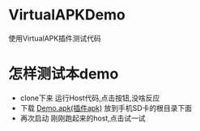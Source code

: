 # VirtualAPKDemo
使用VirtualAPK插件测试代码
# 怎样测试本demo
- clone下来 运行Host代码,点击按钮,没啥反应
- 下载 <a href="https://github.com/niezhiyang/StudyDemo/raw/master/VirtualAPKDemo/Demo.apk?raw=true" download="Demo.apk">Demo.apk(插件apk)</a> 放到手机SD卡的根目录下面
- 再次启动 刚刚跑起来的host,点击试一试
